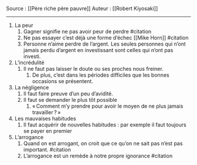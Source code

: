 Source : [[Père riche père pauvre]]
Auteur : [[Robert Kiyosaki]]
***

1. La peur
	1. Gagner signifie ne pas avoir peur de perdre #citation
	2. Ne pas essayer c’est déjà une forme d’échec [[Mike Horn]] #citation
	3. Personne n’aime perdre de l’argent. Les seules personnes qui n’ont jamais perdu d’argent en investissant sont celles qui n’ont pas investi.
2. L’incrédulité
	1. Il ne faut pas laisser le doute ou ses proches nous freiner.
		1. De plus, c’est dans les périodes difficiles que les bonnes occasions se présentent. 
3. La négligence
	1. Il faut faire preuve d’un peu d’avidité.
	2. Il faut se demander le plus tôt possible
		1. « Comment m’y prendre pour avoir le moyen de ne plus jamais travailler ? »
4. Les mauvaises habitudes
	1. Il faut acquérir de nouvelles habitudes : par exemple il faut toujours se payer en premier 
5. L’arrogance
	1. Quand on est arrogant, on croit que ce qu’on ne sait pas n’est pas important. #citation
	2. L’arrogance est un remède à notre propre ignorance #citation 